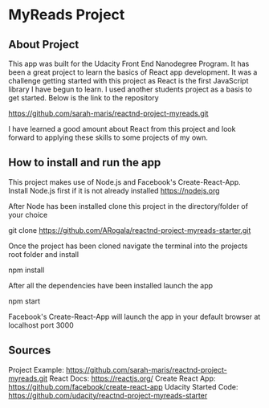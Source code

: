 # MyReads Project

## About Project

This app was built for the Udacity Front End Nanodegree Program. It has been a great project to learn the basics of React app development. It was a challenge getting started with this project as React is the first JavaScript library I have begun to learn. I used another students project as a basis to get started. Below is the link to the repository

https://github.com/sarah-maris/reactnd-project-myreads.git

I have learned a good amount about React from this project and look forward to applying these skills to some projects of my own.

## How to install and run the app

This project makes use of Node.js and Facebook's Create-React-App. Install Node.js first if it is not already installed https://nodejs.org

After Node has been installed clone this project in the directory/folder of your choice

git clone https://github.com/ARogala/reactnd-project-myreads-starter.git

Once the project has been cloned navigate the terminal into the projects root folder and install

npm install

After all the dependencies have been installed launch the app

npm start

Facebook's Create-React-App will launch the app in your default browser at localhost port 3000

## Sources
Project Example: https://github.com/sarah-maris/reactnd-project-myreads.git
React Docs: https://reactjs.org/
Create React App: https://github.com/facebook/create-react-app
Udacity Started Code: https://github.com/udacity/reactnd-project-myreads-starter